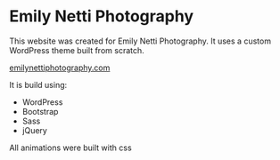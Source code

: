 <h1>Emily Netti Photography</h1>
<p>This website was created for Emily Netti Photography. It uses a custom WordPress theme built from scratch.</p>
<a href="https://emilynettiphotography.com">emilynettiphotography.com</a>

  <p>It is build using: </p>
  <ul>
    <li>WordPress</li>
    <li>Bootstrap</li>
    <li>Sass</li>
    <li>jQuery</li>
  </ul>


<p>All animations were built with css</p>
